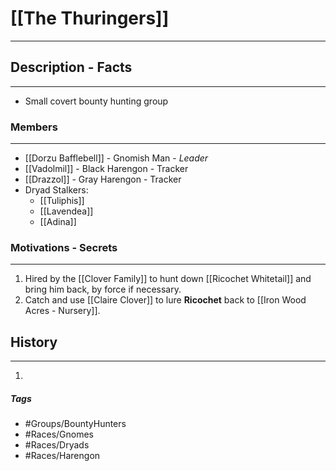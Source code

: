 # [[The Thuringers]] 
---
## Description - Facts
---
- Small covert bounty hunting group 

### Members
---
- [[Dorzu Bafflebell]] - Gnomish Man - *Leader*
- [[Vadolmil]] - Black Harengon - Tracker
- [[Drazzol]] - Gray Harengon - Tracker
- Dryad Stalkers:
	- [[Tuliphis]] 
	- [[Lavendea]]
	- [[Adina]]

### Motivations - Secrets
---
1. Hired by the [[Clover Family]] to hunt down [[Ricochet Whitetail]] and bring him back, by force if necessary. 
2. Catch and use [[Claire Clover]] to lure **Ricochet** back to [[Iron Wood Acres - Nursery]].

## History
---
1. 

##### Tags
- #Groups/BountyHunters
- #Races/Gnomes 
- #Races/Dryads 
- #Races/Harengon